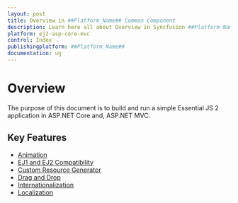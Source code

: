 ```yaml
---
layout: post
title: Overview in ##Platform_Name## Common Component
description: Learn here all about Overview in Syncfusion ##Platform_Name## Common component of Syncfusion Essential JS 2 and more.
platform: ej2-asp-core-mvc
control: Index
publishingplatform: ##Platform_Name##
documentation: ug
---
```


# Overview

The purpose of this document is to build and run a simple Essential JS 2 application in ASP.NET Core and,
ASP.NET MVC.

## Key Features

* [Animation](animation/)
* [EJ1 and EJ2 Compatibility](compatible-with-essential-JS1/)
* [Custom Resource Generator](custom-resource-generator/)
* [Drag and Drop](drag-and-drop/)
* [Internationalization](internationalization/)
* [Localization](localization/)
